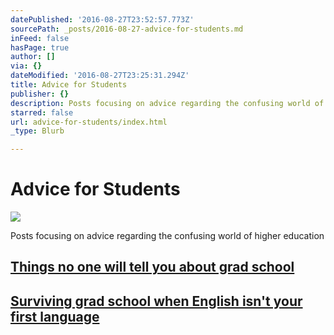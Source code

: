 ```yaml
---
datePublished: '2016-08-27T23:52:57.773Z'
sourcePath: _posts/2016-08-27-advice-for-students.md
inFeed: false
hasPage: true
author: []
via: {}
dateModified: '2016-08-27T23:25:31.294Z'
title: Advice for Students
publisher: {}
description: Posts focusing on advice regarding the confusing world of higher education
starred: false
url: advice-for-students/index.html
_type: Blurb

---
```

# Advice for Students
![](https://the-grid-user-content.s3-us-west-2.amazonaws.com/3bd79561-2202-4643-802c-e88e600af241.gif)

Posts focusing on advice regarding the confusing world of higher education

## **[Things no one will tell you about grad school][0]**

## **[Surviving grad school when English isn't your first language][1]**

[0]: http://question-modernity.com/things-no-one-will-tell-you-about-grad-school
[1]: http://question-modernity.com/surviving-grad-school-when-english-isnt-your-first-language